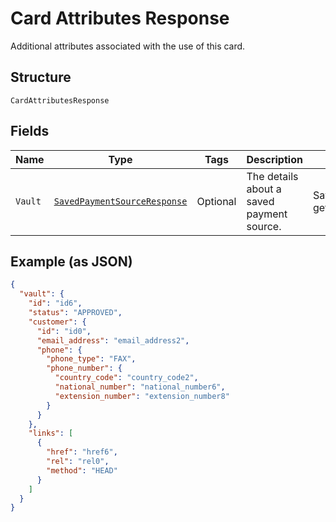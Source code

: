 
# Card Attributes Response

Additional attributes associated with the use of this card.

## Structure

`CardAttributesResponse`

## Fields

| Name | Type | Tags | Description | Getter | Setter |
|  --- | --- | --- | --- | --- | --- |
| `Vault` | [`SavedPaymentSourceResponse`](../../doc/models/saved-payment-source-response.md) | Optional | The details about a saved payment source. | SavedPaymentSourceResponse getVault() | setVault(SavedPaymentSourceResponse vault) |

## Example (as JSON)

```json
{
  "vault": {
    "id": "id6",
    "status": "APPROVED",
    "customer": {
      "id": "id0",
      "email_address": "email_address2",
      "phone": {
        "phone_type": "FAX",
        "phone_number": {
          "country_code": "country_code2",
          "national_number": "national_number6",
          "extension_number": "extension_number8"
        }
      }
    },
    "links": [
      {
        "href": "href6",
        "rel": "rel0",
        "method": "HEAD"
      }
    ]
  }
}
```

